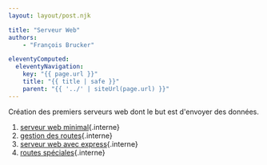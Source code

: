 ```yaml
---
layout: layout/post.njk

title: "Serveur Web"
authors:
    - "François Brucker"

eleventyComputed:
  eleventyNavigation:
    key: "{{ page.url }}"
    title: "{{ title | safe }}"
    parent: "{{ '../' | siteUrl(page.url) }}"
---
```


<!-- début résumé -->

Création des premiers serveurs web dont le but est d'envoyer des données.

<!-- fin résumé -->

1. [serveur web minimal](./minimal){.interne}
2. [gestion des routes](./routes){.interne}
3. [serveur web avec express](./express){.interne}
4. [routes spéciales](./routes-paramètres){.interne}
